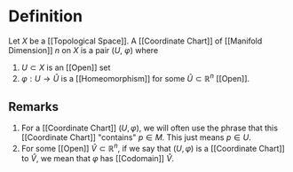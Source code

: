 # Definition
Let $X$ be a [[Topological Space]]. A [[Coordinate Chart]] of [[Manifold Dimension]] $n$ on $X$ is a pair ($U$, $\varphi$) where
1. $U \subset X$ is an [[Open]] set
2. $\varphi : U \to \hat{U}$ is a [[Homeomorphism]] for some $\hat{U} \subset \mathbb{R}^{n}$ [[Open]].

## Remarks
1. For a [[Coordinate Chart]] $(U, \varphi)$, we will often use the phrase that this [[Coordinate Chart]] "contains" $p \in M$. This just means $p \in U$.
2. For some [[Open]] $\hat{V} \subset \mathbb{R}^{n}$, if we say that $(U, \varphi)$ is a [[Coordinate Chart]] to $\hat{V}$, we mean that $\varphi$ has [[Codomain]] $\hat{V}$.
